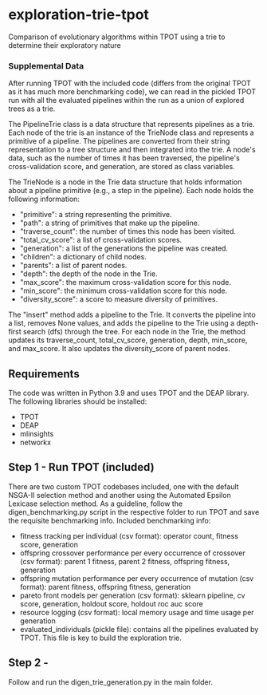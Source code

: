 # exploration-trie-tpot
Comparison of evolutionary algorithms within TPOT using a trie to determine their exploratory nature

### Supplemental Data

After running TPOT with the included code (differs from the original TPOT as it has much more benchmarking code), we can read in the pickled TPOT run with all the evaluated pipelines within the run as a union of explored trees as a trie.

The PipelineTrie class is a data structure that represents pipelines as a trie. Each node of the trie is an instance of the TrieNode class and represents a primitive of a pipeline. The pipelines are converted from their string representation to a tree structure and then integrated into the trie. A node's data, such as the number of times it has been traversed, the pipeline's cross-validation score, and generation, are stored as class variables.

 The TrieNode is a node in the Trie data structure that holds information about a pipeline primitive (e.g., a step in the pipeline). Each node holds the following information:
- "primitive": a string representing the primitive.
- "path": a string of primitives that make up the pipeline.
- "traverse_count": the number of times this node has been visited.
- "total_cv_score": a list of cross-validation scores.
- "generation": a list of the generations the pipeline was created.
- "children": a dictionary of child nodes.
- "parents": a list of parent nodes.
- "depth": the depth of the node in the Trie.
- "max_score": the maximum cross-validation score for this node.
- "min_score": the minimum cross-validation score for this node.
- "diversity_score": a score to measure diversity of primitives.

The "insert" method adds a pipeline to the Trie. It converts the pipeline into a list, removes None values, and adds the pipeline to the Trie using a depth-first search (dfs) through the tree. For each node in the Trie, the method updates its traverse_count, total_cv_score, generation, depth, min_score, and max_score. It also updates the diversity_score of parent nodes.

## Requirements
The code was written in Python 3.9 and uses TPOT and the DEAP library.
The following libraries should be installed:
- TPOT
- DEAP
- mlinsights
- networkx

## Step 1 - Run TPOT (included)
There are two custom TPOT codebases included, one with the default NSGA-II selection method and another using the Automated Epsilon Lexicase selection method. As a guideline, follow the digen_benchmarking.py script in the respective folder to run TPOT and save the requisite benchmarking info. 
Included benchmarking info:
- fitness tracking per individual (csv format): operator count, fitness score, generation 
- offspring crossover performance per every occurrence of crossover (csv format): parent 1 fitness, parent 2 fitness, offspring fitness, generation
- offspring mutation performance per every occurrence of mutation (csv format): parent fitness, offspring fitness, generation
- pareto front models per generation (csv format): sklearn pipeline, cv score, generation, holdout score, holdout roc auc score
- resource logging (csv format): local memory usage and time usage per generation
- evaluated_individuals (pickle file): contains all the pipelines evaluated by TPOT. This file is key to build the exploration trie.

##  Step 2 - 
Follow and run the digen_trie_generation.py in the main folder.
